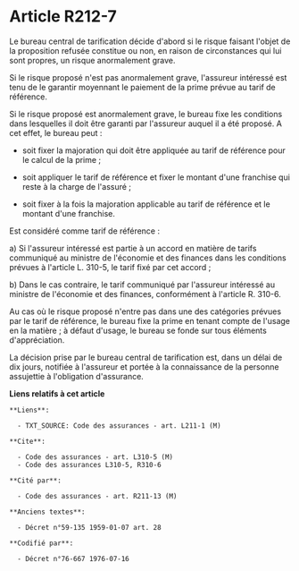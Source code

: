 # Article R212-7

Le bureau central de tarification décide d'abord si le risque faisant l'objet de la proposition refusée constitue ou non, en
raison de circonstances qui lui sont propres, un risque anormalement grave.

Si le risque proposé n'est pas anormalement grave, l'assureur intéressé est tenu de le garantir moyennant le paiement de la
prime prévue au tarif de référence.

Si le risque proposé est anormalement grave, le bureau fixe les conditions dans lesquelles il doit être garanti par
l'assureur auquel il a été proposé. A cet effet, le bureau peut :

- soit fixer la majoration qui doit être appliquée au tarif de référence pour le calcul de la prime ;

- soit appliquer le tarif de référence et fixer le montant d'une franchise qui reste à la charge de l'assuré ;

- soit fixer à la fois la majoration applicable au tarif de référence et le montant d'une franchise.

Est considéré comme tarif de référence :

a) Si l'assureur intéressé est partie à un accord en matière de tarifs communiqué au ministre de l'économie et des finances
dans les conditions prévues à l'article L. 310-5, le tarif fixé par cet accord ;

b) Dans le cas contraire, le tarif communiqué par l'assureur intéressé au ministre de l'économie et des finances,
conformément à l'article R. 310-6.

Au cas où le risque proposé n'entre pas dans une des catégories prévues par le tarif de référence, le bureau fixe la prime en
tenant compte de l'usage en la matière ; à défaut d'usage, le bureau se fonde sur tous éléments d'appréciation.

La décision prise par le bureau central de tarification est, dans un délai de dix jours, notifiée à l'assureur et portée à la
connaissance de la personne assujettie à l'obligation d'assurance.

**Liens relatifs à cet article**

	**Liens**:

	  - TXT_SOURCE: Code des assurances - art. L211-1 (M)

	**Cite**:

	  - Code des assurances - art. L310-5 (M)
	  - Code des assurances L310-5, R310-6

	**Cité par**:

	  - Code des assurances - art. R211-13 (M)

	**Anciens textes**:

	  - Décret n°59-135 1959-01-07 art. 28

	**Codifié par**:

	  - Décret n°76-667 1976-07-16
